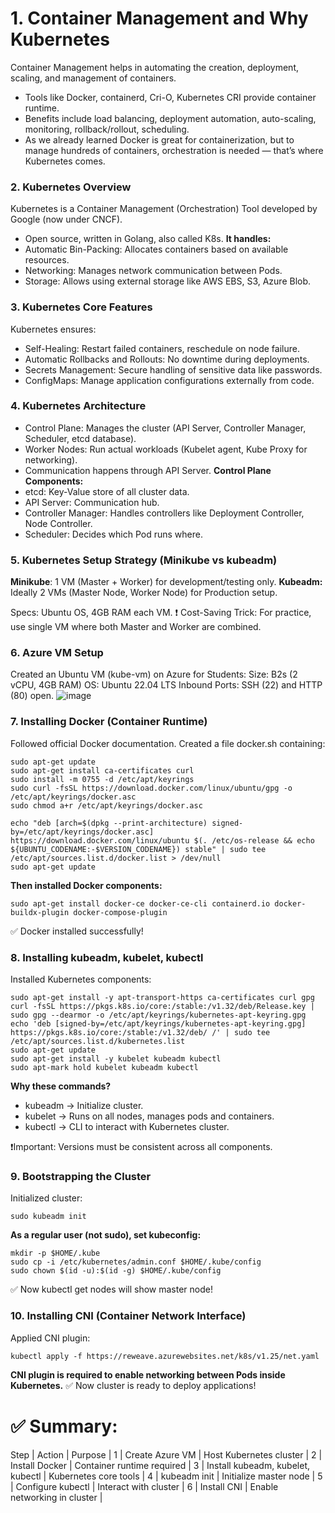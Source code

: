 # 1. Container Management and Why Kubernetes
Container Management helps in automating the creation, deployment, scaling, and management of containers.
- Tools like Docker, containerd, Cri-O, Kubernetes CRI provide container runtime.
- Benefits include load balancing, deployment automation, auto-scaling, monitoring, rollback/rollout, scheduling.
- As we already learned Docker is great for containerization, but to manage hundreds of containers, orchestration is needed — that’s where Kubernetes comes.

### 2. Kubernetes Overview
Kubernetes is a Container Management (Orchestration) Tool developed by Google (now under CNCF).
- Open source, written in Golang, also called K8s.
**It handles:**
- Automatic Bin-Packing: Allocates containers based on available resources.
- Networking: Manages network communication between Pods.
- Storage: Allows using external storage like AWS EBS, S3, Azure Blob.

### 3. Kubernetes Core Features
Kubernetes ensures:
- Self-Healing: Restart failed containers, reschedule on node failure.
- Automatic Rollbacks and Rollouts: No downtime during deployments.
- Secrets Management: Secure handling of sensitive data like passwords.
- ConfigMaps: Manage application configurations externally from code.

### 4. Kubernetes Architecture
- Control Plane: Manages the cluster (API Server, Controller Manager, Scheduler, etcd database).
- Worker Nodes: Run actual workloads (Kubelet agent, Kube Proxy for networking).
- Communication happens through API Server.
**Control Plane Components:**
- etcd: Key-Value store of all cluster data.
- API Server: Communication hub.
- Controller Manager: Handles controllers like Deployment Controller, Node Controller.
- Scheduler: Decides which Pod runs where.

### 5. Kubernetes Setup Strategy (Minikube vs kubeadm)
**Minikube**: 1 VM (Master + Worker) for development/testing only.
**Kubeadm:** Ideally 2 VMs (Master Node, Worker Node) for Production setup.

Specs: Ubuntu OS, 4GB RAM each VM.
❗ Cost-Saving Trick: For practice, use single VM where both Master and Worker are combined.

### 6. Azure VM Setup
Created an Ubuntu VM (kube-vm) on Azure for Students:
Size: B2s (2 vCPU, 4GB RAM)
OS: Ubuntu 22.04 LTS
Inbound Ports: SSH (22) and HTTP (80) open.
![image](https://github.com/user-attachments/assets/9f7c99c8-dd5c-4587-8744-99fd2bf0b6cb)

### 7. Installing Docker (Container Runtime)
Followed official Docker documentation.
Created a file docker.sh containing:
```
sudo apt-get update
sudo apt-get install ca-certificates curl
sudo install -m 0755 -d /etc/apt/keyrings
sudo curl -fsSL https://download.docker.com/linux/ubuntu/gpg -o /etc/apt/keyrings/docker.asc
sudo chmod a+r /etc/apt/keyrings/docker.asc

echo "deb [arch=$(dpkg --print-architecture) signed-by=/etc/apt/keyrings/docker.asc] https://download.docker.com/linux/ubuntu $(. /etc/os-release && echo ${UBUNTU_CODENAME:-$VERSION_CODENAME}) stable" | sudo tee /etc/apt/sources.list.d/docker.list > /dev/null
sudo apt-get update
```
**Then installed Docker components:**
```
sudo apt-get install docker-ce docker-ce-cli containerd.io docker-buildx-plugin docker-compose-plugin
```
✅ Docker installed successfully!

### 8. Installing kubeadm, kubelet, kubectl
Installed Kubernetes components:
```
sudo apt-get install -y apt-transport-https ca-certificates curl gpg
curl -fsSL https://pkgs.k8s.io/core:/stable:/v1.32/deb/Release.key | sudo gpg --dearmor -o /etc/apt/keyrings/kubernetes-apt-keyring.gpg
echo 'deb [signed-by=/etc/apt/keyrings/kubernetes-apt-keyring.gpg] https://pkgs.k8s.io/core:/stable:/v1.32/deb/ /' | sudo tee /etc/apt/sources.list.d/kubernetes.list
sudo apt-get update
sudo apt-get install -y kubelet kubeadm kubectl
sudo apt-mark hold kubelet kubeadm kubectl
```
**Why these commands?**
- kubeadm -> Initialize cluster.
- kubelet -> Runs on all nodes, manages pods and containers.
- kubectl -> CLI to interact with Kubernetes cluster.

❗Important: Versions must be consistent across all components.

### 9. Bootstrapping the Cluster
Initialized cluster:
```
sudo kubeadm init
```
**As a regular user (not sudo), set kubeconfig:**
```
mkdir -p $HOME/.kube
sudo cp -i /etc/kubernetes/admin.conf $HOME/.kube/config
sudo chown $(id -u):$(id -g) $HOME/.kube/config
```
✅ Now kubectl get nodes will show master node!

### 10. Installing CNI (Container Network Interface)
Applied CNI plugin:
```
kubectl apply -f https://reweave.azurewebsites.net/k8s/v1.25/net.yaml
```
**CNI plugin is required to enable networking between Pods inside Kubernetes.**
✅ Now cluster is ready to deploy applications!

# ✅ Summary:
Step | Action | Purpose |
1 | Create Azure VM | Host Kubernetes cluster |
2 | Install Docker | Container runtime required |
3 | Install kubeadm, kubelet, kubectl | Kubernetes core tools |
4 | kubeadm init | Initialize master node |
5 | Configure kubectl | Interact with cluster |
6 | Install CNI | Enable networking in cluster |
